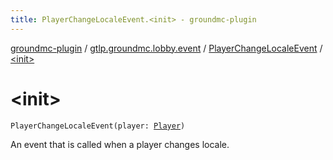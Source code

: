 ```yaml
---
title: PlayerChangeLocaleEvent.<init> - groundmc-plugin
---
```


[groundmc-plugin](../../index.html) / [gtlp.groundmc.lobby.event](../index.html) / [PlayerChangeLocaleEvent](index.html) / [&lt;init&gt;](.)

# &lt;init&gt;

`PlayerChangeLocaleEvent(player: `[`Player`](https://hub.spigotmc.org/javadocs/spigot/org/bukkit/entity/Player.html)`)`

An event that is called when a player changes locale.


